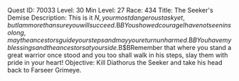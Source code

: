 Quest ID: 70033
Level: 30
Min Level: 27
Race: 434
Title: The Seeker's Demise
Description: This is it $N, your most dangerous task yet, but I am more than sure you will succeed.$B$BYou showed courage I have not seen in so long, may the ancestors guide your steps and may you return unharmed.$B$BYou have my blessings and the ancestors at your side.$B$BRemember that where you stand a great warrior once stood and you too shall walk in his steps, slay them with pride in your heart!
Objective: Kill Diathorus the Seeker and take his head back to Farseer Grimeye.
